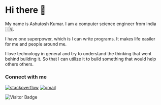 # Hi there 👋

My name is Ashutosh Kumar. I am a computer science engineer from India 🇮🇳.

I have one superpower, which is I can write programs. It makes life easiler for me and people around me.

I love technology in general and try to understand the thinking that went behind building it. So that I can utilize it to build something that would help others others.

### Connect with me
[![stackoverflow](https://i.ibb.co/CB0QvWj/so-1.png)](https://stackoverflow.com/users/14004940/enthusiast)
[![gmail](https://i.ibb.co/nMXNt5C/Gmail-logo-2.png)](https://mail.google.com/mail/u/0/?fs=1&tf=cm&to=ashutoshkr.1907@gmail.com)



![Visitor Badge](https://visitor-badge.laobi.icu/badge?page_id=litoco.overview_page)
